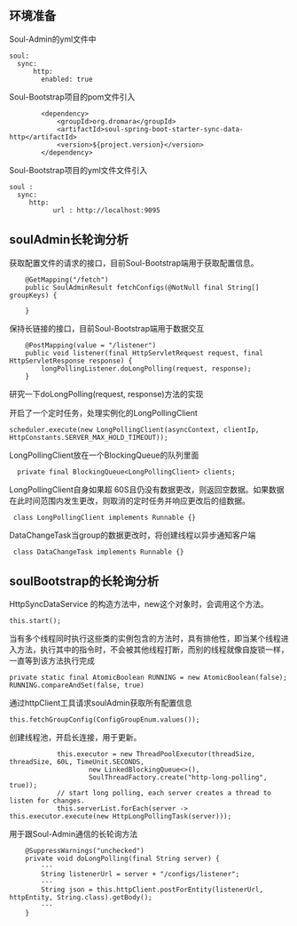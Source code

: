 ## 环境准备

Soul-Admin的yml文件中

```
soul:
  sync:
      http:
        enabled: true
```



Soul-Bootstrap项目的pom文件引入

```
        <dependency>
            <groupId>org.dromara</groupId>
            <artifactId>soul-spring-boot-starter-sync-data-http</artifactId>
            <version>${project.version}</version>
        </dependency>
```

Soul-Bootstrap项目的yml文件文件引入

```
soul :
  sync:
     http:
           url : http://localhost:9095
```

## soulAdmin长轮询分析

获取配置文件的请求的接口，目前Soul-Bootstrap端用于获取配置信息。

```
    @GetMapping("/fetch")
    public SoulAdminResult fetchConfigs(@NotNull final String[] groupKeys) {
       
    }
```

保持长链接的接口，目前Soul-Bootstrap端用于数据交互

```
    @PostMapping(value = "/listener")
    public void listener(final HttpServletRequest request, final HttpServletResponse response) {
        longPollingListener.doLongPolling(request, response);
    }
```

研究一下doLongPolling(request, response)方法的实现

开启了一个定时任务，处理实例化的LongPollingClient

```
scheduler.execute(new LongPollingClient(asyncContext, clientIp, HttpConstants.SERVER_MAX_HOLD_TIMEOUT));
```

LongPollingClient放在一个BlockingQueue的队列里面

```
  private final BlockingQueue<LongPollingClient> clients;
```

LongPollingClient自身如果超 60S且仍没有数据更改，则返回空数据。如果数据在此时间范围内发生更改，则取消的定时任务并响应更改后的组数据。

```
 class LongPollingClient implements Runnable {}
```

DataChangeTask当group的数据更改时，将创建线程以异步通知客户端

```
 class DataChangeTask implements Runnable {}
```

## soulBootstrap的长轮询分析

HttpSyncDataService 的构造方法中，new这个对象时，会调用这个方法。

```
this.start();
```

当有多个线程同时执行这些类的实例包含的方法时，具有排他性，即当某个线程进入方法，执行其中的指令时，不会被其他线程打断，而别的线程就像自旋锁一样，一直等到该方法执行完成

```
private static final AtomicBoolean RUNNING = new AtomicBoolean(false);
RUNNING.compareAndSet(false, true)
```

通过httpClient工具请求soulAdmin获取所有配置信息

```
this.fetchGroupConfig(ConfigGroupEnum.values());
```

创建线程池，开启长连接，用于更新。

```
            this.executor = new ThreadPoolExecutor(threadSize, threadSize, 60L, TimeUnit.SECONDS,
                    new LinkedBlockingQueue<>(),
                    SoulThreadFactory.create("http-long-polling", true));
            // start long polling, each server creates a thread to listen for changes.
            this.serverList.forEach(server -> this.executor.execute(new HttpLongPollingTask(server)));
```

用于跟Soul-Admin通信的长轮询方法

```
    @SuppressWarnings("unchecked")
    private void doLongPolling(final String server) {
        ···
        String listenerUrl = server + "/configs/listener";
        ···
        String json = this.httpClient.postForEntity(listenerUrl, httpEntity, String.class).getBody();
        ···
    }
```